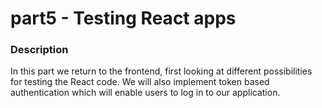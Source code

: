 # part5 - Testing React apps

### Description

In this part we return to the frontend, first looking at different possibilities for testing the React code. We will also implement token based authentication which will enable users to log in to our application.